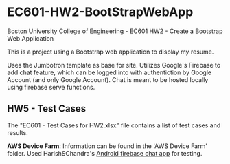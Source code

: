 # EC601-HW2-BootStrapWebApp
Boston University College of Engineering - EC601 HW2 - Create a Bootstrap Web Application

This is a project using a Bootstrap web application to display my resume.

Uses the Jumbotron template as base for site. Utilizes Google's Firebase to add chat feature, which can be logged into with authentiction by Google Account (and only Google Account). Chat is meant to be hosted locally using firebase serve functions. 

## HW5 - Test Cases

The "EC601 - Test Cases for HW2.xlsx" file contains a list of test cases and results.

**AWS Device Farm**: Information can be found in the 'AWS Device Farm' folder. Used HarishSChandra's [Android firebase chat app](https://github.com/harishschandra/HW_2.example.android.app) for testing.
